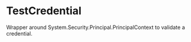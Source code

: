 # TestCredential
Wrapper around System.Security.Principal.PrincipalContext to validate a credential.
